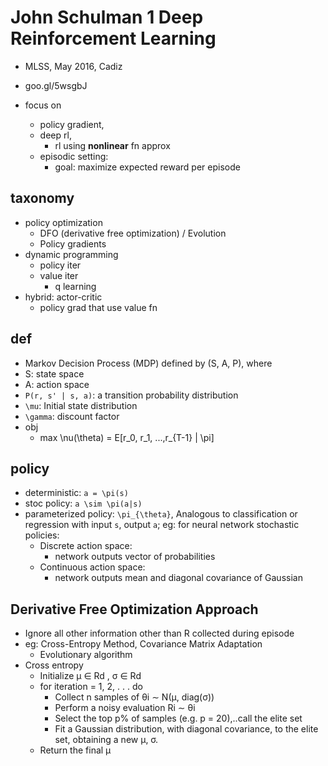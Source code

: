 # John Schulman 1 Deep Reinforcement Learning
* MLSS, May 2016, Cadiz
* goo.gl/5wsgbJ

* focus on
  * policy gradient,
  * deep rl,
    * rl using **nonlinear** fn approx
  * episodic setting:
    * goal: maximize expected reward per episode


## taxonomy
* policy optimization
  * DFO (derivative free optimization) / Evolution
  * Policy gradients
* dynamic programming
  * policy iter
  * value iter
    * q learning
* hybrid: actor-critic
  * policy grad that use value fn

## def
* Markov Decision Process (MDP) defined by (S, A, P), where
* S: state space
* A: action space
* `P(r, s' | s, a)`: a transition probability distribution
* `\mu`: Initial state distribution
* `\gamma`: discount factor
* obj
  * max \nu(\theta) = E[r_0, r_1, ...,r_{T-1} | \pi]

## policy
* deterministic: `a = \pi(s)`
* stoc policy: `a \sim \pi(a|s)`
* parameterized policy: `\pi_{\theta}`,
  Analogous to classification or regression with input `s`, output `a`;
  eg: for neural network stochastic policies:
  * Discrete action space:
    * network outputs vector of probabilities
  * Continuous action space:
    * network outputs mean and diagonal covariance of Gaussian

## Derivative Free Optimization Approach
* Ignore all other information other than R collected during episode
* eg: Cross-Entropy Method,  Covariance Matrix Adaptation
  * Evolutionary algorithm
* Cross entropy
  * Initialize μ ∈ Rd , σ ∈ Rd
  * for iteration = 1, 2, . . . do
    * Collect n samples of θi ∼ N(μ, diag(σ))
    * Perform a noisy evaluation Ri ∼ θi
    * Select the top p% of samples (e.g. p = 20),..call the elite set
    * Fit a Gaussian distribution, with diagonal covariance, to the elite set,
      obtaining a new μ, σ.
  * Return the final μ

<!--
Gerald Tesauro. “Temporal difference learning and TD-Gammon”. In: Communications of the ACM 38.3
(1995), pp. 58–68.
 -->
